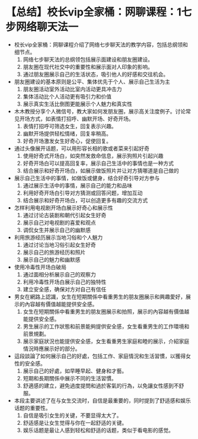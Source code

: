 # 【总结】校长vip全家桶：网聊课程：1七步网络聊天法一

-   校长vip全家桶：网聊课程介绍了网络七步聊天法的教学内容，包括总纲领和细节点。
    1.  网络七步聊天法的总纲领包括展示面建设和朋友圈建设。
    2.  朋友圈在现代社交中的重要性和展示面对人印象的影响。
    3.  通过朋友圈展示自己的生活状态，吸引他人的好感和交往机会。
-   朋友圈建设的基本原则是公平、集体优先于个人、展示自己生活为主
    1.  朋友圈活动室外活动比室内活动更具冲击力
    2.  集体活动比个人活动更有吸引力和价值
    3.  展示真实生活比倒图更能展示个人魅力和真实性
-   木木教授分享个人微信号，教大家如何发朋友圈，展示高关注度例子。讨论常见开场方式，如表情打招呼、幽默开场、好奇开场。
    1.  表情打招呼可筛选女生，回复表示兴趣。
    2.  幽默开场提供轻松情绪，回复率稍高。
    3.  好奇开场激发女生好奇心，促使回复。
-   通过头像展开话题，可以用形容长相的歌或者菜来引起好奇
    1.  使用好奇式开场白，如突然发救命信息，展示狗照片引起兴趣
    2.  好奇开场白可以提高回复率，展示自己生活中的事情也是一种方式
    3.  结合展示和好奇开场白，如展示做饭照片并让对方猜哪道是自己做的
-   展示自己生活中的事情，如做饭或健身，结合好奇引导对方参与
    1.  通过展示生活中的事情，展示自己的能力和品味
    2.  利用好奇开场白引导对方猜测或回答问题，增加互动
    3.  结合展示和好奇开场白，可以创造更多有趣的交流方式
-   怎样利用电视剧开场白展示好奇心和展示性
    1.  通过讨论古装剧和朝代引起女生好奇
    2.  展示自己对电视剧的喜爱和观点
    3.  调侃女生并展示自己的幽默感
-   利用旅游经历展示当地习俗和个人魅力
    1.  通过讨论当地习俗引起女生好奇
    2.  展示自己的旅游经历和照片
    3.  展示自己的魅力和幽默感
-   使用冷毒性开场白破局
    1.  通过面相分析展示自己的观察力
    2.  利用冷毒性开场白展示自己的独特性
    3.  建立安全感，确保对方对自己有信任
-   男女在網路上認識，女生在短期關係中看重男生的朋友圈展示和興趣愛好，展示的內容越有價值越能提供安全感。
    1.  女生在短期關係中看重男生的朋友圈展示和拍照，展示的內容越有價值越能提供安全感。
    2.  男生展示的工作狀態和前景能夠提供安全感，女生看重男生的工作環境和前景規劃。
    3.  展示家庭狀況也能提供安全感，女生看重男生家庭和睦的展示，介紹家庭情況時應展示好的部分。
-   這段談論了如何展示自己的好處，包括工作、家庭情況和生活習慣，以獲得女性的安全感。
    1.  展示自己的好處，如早睡早起、健身和才藝。
    2.  短期和長期關係中展示不同的生活習慣。
    3.  舒適感的建立，避免過度提問和過於客氣的行為，以免讓女性感到不舒服。
-   本段主要讲述了在与女生交流时，自信是最重要的，同时提到了舒适感和娱乐话题的重要性。
    1.  自信是吸引女生的关键，不要显得太大了。
    2.  舒适感是让女生觉得与你在一起舒适的关键。
    3.  娱乐话题是最让人感到轻松和舒适的话题，类似于看电影的感觉。